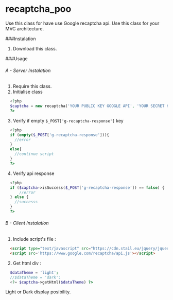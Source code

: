 # recaptcha_poo
Use this class for have use Google recaptcha api.
Use this class for your MVC architecture.

###Instalation

1. Download this class.

###Usage

###### A - Server Instalation
1. Require this class.
2. Initialise class
```php
  <?php
  $captcha = new recaptcha('YOUR PUBLIC KEY GOOGLE API', 'YOUR SECRET KEY GOOGLE API');
  ?>
```
3. Verify if empty `$_POST['g-recaptcha-response']` key
```php
  <?php
  if (empty($_POST['g-recaptcha-response'])){
    //error
  }
  else{
    //continue script
  }
  ?>
```
4. Verify api response
```php
  <?php
  if ($captcha->isSuccess($_POST['g-recaptcha-response']) == false) {
	  //error
  } else { 
    //successs
  }
  ?>
```
###### B - Client Instalation
1. Include script's file :
```html
  <script type="text/javascript" src="https://cdn.stail.eu/jquery/jquery.min.js"></script>
  <script src='https://www.google.com/recaptcha/api.js'></script>
```
2. Get html div :
```php
  $dataTheme = 'light';
  //$dataTheme = 'dark';
  <?= $captcha->getHtml($dataTheme) ?>
```
Light or Dark display posibility.
